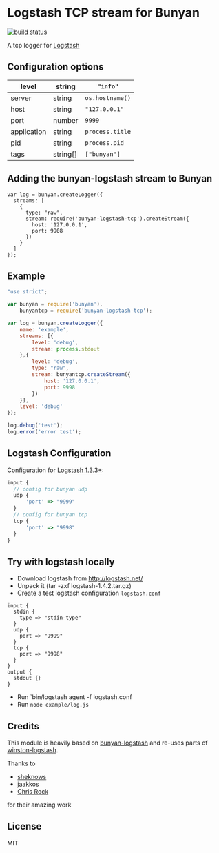 # Logstash TCP stream for Bunyan

[![build status](https://secure.travis-ci.org/chris-rock/bunyan-logstash-tcp.png)](http://travis-ci.org/chris-rock/bunyan-logstash-tcp)

A tcp logger for [Logstash](http://logstash.net/docs/1.4.2/inputs/tcp)

## Configuration options

| level       | string   | `"info"`        |
|-------------|----------|-----------------|
| server      | string   | `os.hostname()` |
| host        | string   | `"127.0.0.1"`   |
| port        | number   | `9999`          |
| application | string   | `process.title` |
| pid         | string   | `process.pid`   |
| tags        | string[] | `["bunyan"]`    |

## Adding the bunyan-logstash stream to Bunyan

```
var log = bunyan.createLogger({
  streams: [
    {
      type: "raw",
      stream: require('bunyan-logstash-tcp').createStream({
        host: '127.0.0.1',
        port: 9908
      })
    }
  ]
});
```

## Example

```javascript
"use strict";

var bunyan = require('bunyan'),
    bunyantcp = require('bunyan-logstash-tcp');

var log = bunyan.createLogger({
    name: 'example',
    streams: [{
        level: 'debug',
        stream: process.stdout
    },{
        level: 'debug',
        type: "raw",
        stream: bunyantcp.createStream({
            host: '127.0.0.1',
            port: 9998
        })
    }],
    level: 'debug'
});

log.debug('test');
log.error('error test');
```

## Logstash Configuration

Configuration for [Logstash 1.3.3+](http://logstash.net/docs/1.4.2/inputs/tcp):

```javascript
input {
  // config for bunyan udp
  udp {
      'port' => "9999"
  }
  // config for bunyan tcp
  tcp {
      'port' => "9998"
  }
}
```

## Try with logstash locally

 - Download logstash from http://logstash.net/
 - Unpack it (tar -zxf logstash-1.4.2.tar.gz)
 - Create a test logstash configuration `logstash.conf`

```code
input {
  stdin { 
    type => "stdin-type"
  }
  udp {
    port => "9999"
  }
  tcp {
    port => "9998"
  }
}
output { 
  stdout {}
}
```

 - Run `bin/logstash agent -f logstash.conf
 - Run `node example/log.js`

## Credits

This module is heavily based on [bunyan-logstash](https://github.com/sheknows/bunyan-logstash) and re-uses parts of [winston-logstash](https://github.com/jaakkos/winston-logstash/blob/master/lib/winston-logstash.js).

Thanks to

- [sheknows](https://github.com/sheknows)
- [jaakkos](https://github.com/jaakkos) 
- [Chris Rock](https://github.com/chris-rock/bunyan-logstash-tcp)

for their amazing work

## License

MIT
